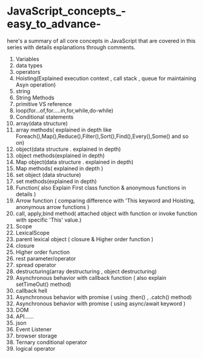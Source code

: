 # JavaScript_concepts_-easy_to_advance-
here's a summary of all core concepts in JavaScript that are covered in this series with details explanations through comments.

1. Variables
2. data types
3. operators
4. Hoisting(Explained execution context , call stack , queue for maintaining Asyn operation)
5. string
6. String Methods
7. primitive VS reference
8. loop(for...of,for.....in,for,while,do-while)
9. Conditional statements
10. array(data structure)
11. array methods( explained in depth like Foreach(),Map(),Reduce(),Filter(),Sort(),Find(),Every(),Some() and so on)
12. object(data structure . explained in depth)
13. object methods(explained in depth)
14. Map object(data structure . explained in depth)
15. Map methods( explained in depth )
16. set object (data structure)
17. set methods(explained in depth)
18. Function( also Explain First class function & anonymous functions in details )
19. Arrow function (  comparing difference with 'This keyword and Hoisting, anonymous arrow functions )
20. call, apply,bind method( attached object with function or invoke  function with specific 'This' value.)
21. Scope
22. LexicalScope
23. parent lexical object (  closure & Higher order function )
24. closure
25. Higher order function 
26. rest parameter/operator
27. spread operator 
28. destructuring(array destructuring , object destructuring)
29. Asynchronous behavior with callback function ( also explain setTimeOut() method)
30. callback hell
31. Asynchronous behavior with promise  ( using  .then()  , .catch() method)
32. Asynchronous behavior with promise  ( using  async/await keyword )
33. DOM
34. API......
35. json
36. Event Listener
37. browser storage 
38. Ternary conditional operator
39. logical operator  
